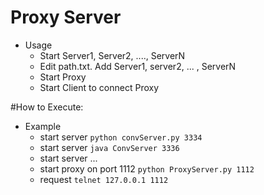 # Proxy Server

* Usage
    - Start Server1, Server2, ...., ServerN
    - Edit path.txt. Add Server1, server2, ... , ServerN
    - Start Proxy
    - Start Client to connect Proxy
    


#How to Execute: 

* Example 
    - start server `python convServer.py 3334`
    - start server `java ConvServer 3336`
    - start server  ...
    - start proxy on port 1112  `python ProxyServer.py 1112`
    - request `telnet 127.0.0.1 1112`
